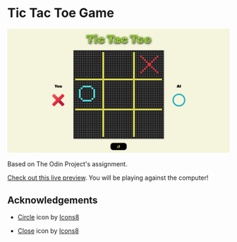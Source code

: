 # Tic Tac Toe Game

![Tic-tac-toe game](images/game-dashboard.png)

Based on The Odin Project's assignment.

[Check out this live preview](https://nskills-lab.github.io/tic-tac-toe/).
You will be playing against the computer!

## Acknowledgements

- <a target="_blank" href="https://icons8.com/icon/18722/circle">Circle</a> icon by <a target="_blank" href="https://icons8.com">Icons8</a>

- <a target="_blank" href="https://icons8.com/icon/OZuepOQd0omj/close">Close</a> icon by <a target="_blank" href="https://icons8.com">Icons8</a>
